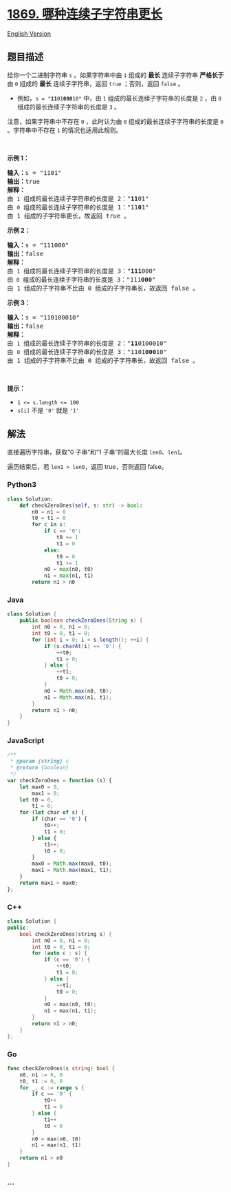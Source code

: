 # [1869. 哪种连续子字符串更长](https://leetcode.cn/problems/longer-contiguous-segments-of-ones-than-zeros)

[English Version](/solution/1800-1899/1869.Longer%20Contiguous%20Segments%20of%20Ones%20than%20Zeros/README_EN.md)

## 题目描述

<!-- 这里写题目描述 -->

<p>给你一个二进制字符串 <code>s</code> 。如果字符串中由 <code>1</code> 组成的 <strong>最长</strong> 连续子字符串 <strong>严格长于</strong> 由 <code>0</code> 组成的 <strong>最长</strong> 连续子字符串，返回 <code>true</code> ；否则，返回 <code>false</code><em> </em>。</p>

<ul>
	<li>例如，<code>s = "<strong>11</strong>01<strong>000</strong>10"</code> 中，由 <code>1</code> 组成的最长连续子字符串的长度是 <code>2</code> ，由 <code>0</code> 组成的最长连续子字符串的长度是 <code>3</code> 。</li>
</ul>

<p>注意，如果字符串中不存在 <code>0</code> ，此时认为由 <code>0</code> 组成的最长连续子字符串的长度是 <code>0</code> 。字符串中不存在 <code>1</code> 的情况也适用此规则。</p>

<p> </p>

<p><strong>示例 1：</strong></p>

<pre>
<strong>输入：</strong>s = "1101"
<strong>输出：</strong>true
<strong>解释：</strong>
由 <code>1</code> 组成的最长连续子字符串的长度是 2："<strong>11</strong>01"
由 <code>0</code> 组成的最长连续子字符串的长度是 1："11<strong>0</strong>1"
由 1 组成的子字符串更长，故返回 true 。
</pre>

<p><strong>示例 2：</strong></p>

<pre>
<strong>输入：</strong>s = "111000"
<strong>输出：</strong>false
<strong>解释：</strong>
由 <code>1</code> 组成的最长连续子字符串的长度是 3："<strong>111</strong>000"
由<code> 0</code> 组成的最长连续子字符串的长度是 3："111<strong>000</strong>"
由 1 组成的子字符串不比由 0 组成的子字符串长，故返回 false 。
</pre>

<p><strong>示例 3：</strong></p>

<pre>
<strong>输入：</strong>s = "110100010"
<strong>输出：</strong>false
<strong>解释：</strong>
由 <code>1</code> 组成的最长连续子字符串的长度是 2："<strong>11</strong>0100010"
由 <code>0</code> 组成的最长连续子字符串的长度是 3："1101<strong>000</strong>10"
由 1 组成的子字符串不比由 0 组成的子字符串长，故返回 false 。
</pre>

<p> </p>

<p><strong>提示：</strong></p>

<ul>
	<li><code>1 <= s.length <= 100</code></li>
	<li><code>s[i]</code> 不是 <code>'0'</code> 就是 <code>'1'</code></li>
</ul>

## 解法

<!-- 这里可写通用的实现逻辑 -->

直接遍历字符串，获取“0 子串”和“1 子串”的最大长度 `len0`、`len1`。

遍历结束后，若 `len1 > len0`，返回 true，否则返回 false。

<!-- tabs:start -->

### **Python3**

<!-- 这里可写当前语言的特殊实现逻辑 -->

```python
class Solution:
    def checkZeroOnes(self, s: str) -> bool:
        n0 = n1 = 0
        t0 = t1 = 0
        for c in s:
            if c == '0':
                t0 += 1
                t1 = 0
            else:
                t0 = 0
                t1 += 1
            n0 = max(n0, t0)
            n1 = max(n1, t1)
        return n1 > n0
```

### **Java**

<!-- 这里可写当前语言的特殊实现逻辑 -->

```java
class Solution {
    public boolean checkZeroOnes(String s) {
        int n0 = 0, n1 = 0;
        int t0 = 0, t1 = 0;
        for (int i = 0; i < s.length(); ++i) {
            if (s.charAt(i) == '0') {
                ++t0;
                t1 = 0;
            } else {
                ++t1;
                t0 = 0;
            }
            n0 = Math.max(n0, t0);
            n1 = Math.max(n1, t1);
        }
        return n1 > n0;
    }
}
```

### **JavaScript**

```js
/**
 * @param {string} s
 * @return {boolean}
 */
var checkZeroOnes = function (s) {
    let max0 = 0,
        max1 = 0;
    let t0 = 0,
        t1 = 0;
    for (let char of s) {
        if (char == '0') {
            t0++;
            t1 = 0;
        } else {
            t1++;
            t0 = 0;
        }
        max0 = Math.max(max0, t0);
        max1 = Math.max(max1, t1);
    }
    return max1 > max0;
};
```

### **C++**

```cpp
class Solution {
public:
    bool checkZeroOnes(string s) {
        int n0 = 0, n1 = 0;
        int t0 = 0, t1 = 0;
        for (auto c : s) {
            if (c == '0') {
                ++t0;
                t1 = 0;
            } else {
                ++t1;
                t0 = 0;
            }
            n0 = max(n0, t0);
            n1 = max(n1, t1);
        }
        return n1 > n0;
    }
};
```

### **Go**

```go
func checkZeroOnes(s string) bool {
	n0, n1 := 0, 0
	t0, t1 := 0, 0
	for _, c := range s {
		if c == '0' {
			t0++
			t1 = 0
		} else {
			t1++
			t0 = 0
		}
		n0 = max(n0, t0)
		n1 = max(n1, t1)
	}
	return n1 > n0
}
```

### **...**

```

```

<!-- tabs:end -->
